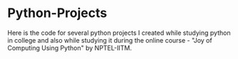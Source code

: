 # Python-Projects

Here is the code for several python projects I created while studying python in college and also while studying it during the online course - "Joy of Computing Using Python" by NPTEL-IITM.
